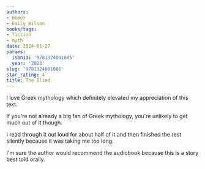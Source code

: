 ```yaml
---
authors:
- Homer
- Emily Wilson
books/tags:
- fiction
- myth
date: 2024-01-27
params:
  isbn13: '9781324001805'
  year: '2023'
slug: '9781324001805'
star_rating: 4
title: The Iliad
---
```


I love Greek mythology which definitely elevated my appreciation of this text.

If you're not already a big fan of Greek mythology, you're unlikely to get much out of it though.

<!--more-->

I read through it out loud for about half of it and then finished the rest silently because it was taking me too long.

I'm sure the author would recommend the audiobook because this is a story best told orally.